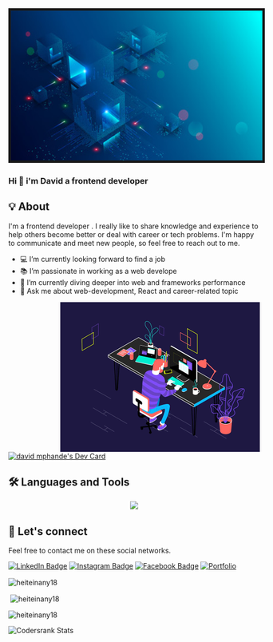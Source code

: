 <img alt="coding" width="100%" height="300" border="5%" src="/assets/Header1.jpg">

### Hi 👋 i'm David a frontend developer

<h2>💡‍ About</h2>

<!--  About Section  -->
I'm a frontend developer . I really like to share knowledge and experience to help others become better or deal with career or tech problems. I'm happy to communicate and meet new people, so feel free to reach out to me.

- 💻 I’m currently looking forward to find a job
- 📚 I’m passionate in working as a web develope
- 🌱 I’m currently diving deeper into web and frameworks performance
- 💬 Ask me about web-development, React and career-related topic

<!--  For Coder Gif Image  -->
<img align="right" alt="coding" width="400" src="/assets/Animated Coder.gif">
<a href="https://app.daily.dev/DavidMphande"><img src="https://api.daily.dev/devcards/80028a53da454fe691bd9d99b9c42781.png?r=qof" width="400" alt="david mphande's Dev Card"/></a>

<h2>🛠️ Languages and Tools</h2>
<!--  For Skills Icons  -->
<p align="center">
  <a href="https://skillicons.dev">
    <img src="https://skillicons.dev/icons?i=html,css,javascript,photoshop,illustrator" />
  </a>
</p>

<h2>💬 Let's connect</h2>

Feel free to contact me on these social networks.
  
  <!--  For Social Links  -->
[![LinkedIn Badge](https://img.shields.io/badge/LinkedIn-0077B5?style=for-the-badge&logo=linkedin&logoColor=white)](https://www.linkedin.com/in/david-mphande-0721ab236/) [![Instagram Badge](https://img.shields.io/badge/Instagram-E4405F?style=for-the-badge&logo=instagram&logoColor=white)](https://www.instagram.com/davidmphande1/) [![Facebook Badge](https://img.shields.io/badge/Facebook-1877F2?style=for-the-badge&logo=facebook&logoColor=white)](https://web.facebook.com/david.mphande.35/) [![Portfolio](https://img.shields.io/badge/website-000000?style=for-the-badge&logo=About.me&logoColor=white)](https://davidmphande.netlify.app)

<!--  Most Used Language  -->
<p><img align="center" src="https://github-readme-stats.vercel.app/api/top-langs?username=heiteinany18&show_icons=true&locale=en&layout=compact" alt="heiteinany18" /></p>

<!--  GitHub Stats  -->
<p>&nbsp;<img align="center" src="https://github-readme-stats.vercel.app/api?username=heiteinany18&show_icons=true&locale=en" alt="heiteinany18" /></p>

<!--  Streak Stats  -->
<p><img align="center" src="https://github-readme-streak-stats.herokuapp.com/?user=heiteinany18&" alt="heiteinany18" /></p
  
  <!--  Codersrank Stats  -->
<codersrank-summary username="heiteinany18"></codersrank-summary>
<img alt="Codersrank Stats"  width="70%" height="200" border="0%" src="https://cr-ss-service.azurewebsites.net/api/ScreenShot?widget=summary&username=heiteinany18">

